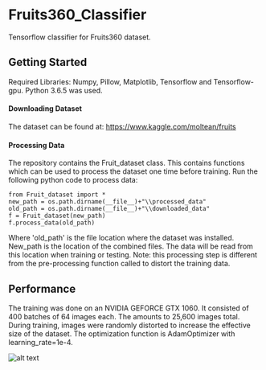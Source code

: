 # Fruits360_Classifier
Tensorflow classifier for Fruits360 dataset.

## Getting Started
Required Libraries: Numpy, Pillow, Matplotlib, Tensorflow and Tensorflow-gpu. Python 3.6.5 was used.
#### Downloading Dataset
The dataset can be found at: https://www.kaggle.com/moltean/fruits
#### Processing Data
The repository contains the Fruit_dataset class. This contains functions which can be used to process the dataset one time before training. Run the following python code to process data:
```
from Fruit_dataset import *
new_path = os.path.dirname(__file__)+"\\processed_data"
old_path = os.path.dirname(__file__)+"\\downloaded_data"
f = Fruit_dataset(new_path)
f.process_data(old_path)
```
Where 'old_path' is the file location where the dataset was installed. New_path is the location of the combined files. The data will be read from this location when training or testing. Note: this processing step is different from the pre-processing function called to distort the training data.

## Performance
The training was done on an NVIDIA GEFORCE GTX 1060. It consisted of 400 batches of 64 images each. The amounts to 25,600 images total. During training, images were randomly distorted to increase the effective size of the dataset. The optimization function is AdamOptimizer with learning_rate=1e-4.

![alt text]()

